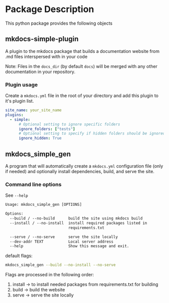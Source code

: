 # Package Description

This python package provides the following objects

## mkdocs-simple-plugin

A plugin to the mkdocs package that builds a documentation website from .md files interspersed with in your code

Note: Files in the `docs_dir` (by default `docs`) will be merged with any other documentation in your repository.

### Plugin usage

Create a `mkdocs.yml` file in the root of your directory and add this plugin to it's plugin list.

```yaml
site_name: your_site_name
plugins:
  - simple:
      # Optional setting to ignore specific folders
      ignore_folders: ["tests"] 
      # Optional setting to specify if hidden folders should be ignored
      ignore_hidden: True 
```

## mkdocs_simple_gen

A program that will automatically create a `mkdocs.yml` configuration file (only if needed) and optionally install dependencies, build, and serve the site.

### Command line options

See `--help`

```txt
Usage: mkdocs_simple_gen [OPTIONS]

Options:
  --build / --no-build      build the site using mkdocs build
  --install / --no-install  install required packages listed in
                            requirements.txt

  --serve / --no-serve      serve the site locally
  --dev-addr TEXT           Local server address
  --help                    Show this message and exit.
```

default flags:

```bash
mkdocs_simple_gen --build --no-install --no-serve
```

Flags are processed in the following order:

1. install -> to install needed packages from requirements.txt for building
2. build -> build the website
3. serve -> serve the site locally